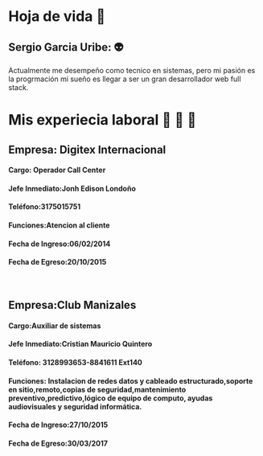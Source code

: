 # Hoja de vida 🤎
## Sergio Garcia Uribe: 👽
<p>
    Actualmente me desempeño como tecnico en sistemas, pero mi pasión es la progrmación mi sueño es llegar a ser un gran desarrollador web full stack.
</P>


# Mis experiecia laboral 🧔 💼 🧰 

## Empresa: Digitex Internacional
#### Cargo: Operador Call Center
#### Jefe Inmediato:Jonh Edison Londoño
#### Teléfono:3175015751
#### Funciones:Atencion al cliente
#### Fecha de Ingreso:06/02/2014
#### Fecha de Egreso:20/10/2015
</br>

## Empresa:Club Manizales
#### Cargo:Auxiliar de sistemas
#### Jefe Inmediato:Cristian Mauricio Quintero
#### Teléfono: 3128993653-8841611 Ext140
#### Funciones: Instalacion de redes datos y cableado estructurado,soporte en sitio,remoto,copias de seguridad,mantenimiento preventivo,predictivo,lógico de equipo de computo, ayudas audiovisuales y seguridad informática.
#### Fecha de Ingreso:27/10/2015
#### Fecha de Egreso:30/03/2017

